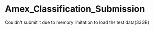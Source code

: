# Amex_Classification_Submission
Couldn't submit it due to memory limitation to load the test data(33GB)
